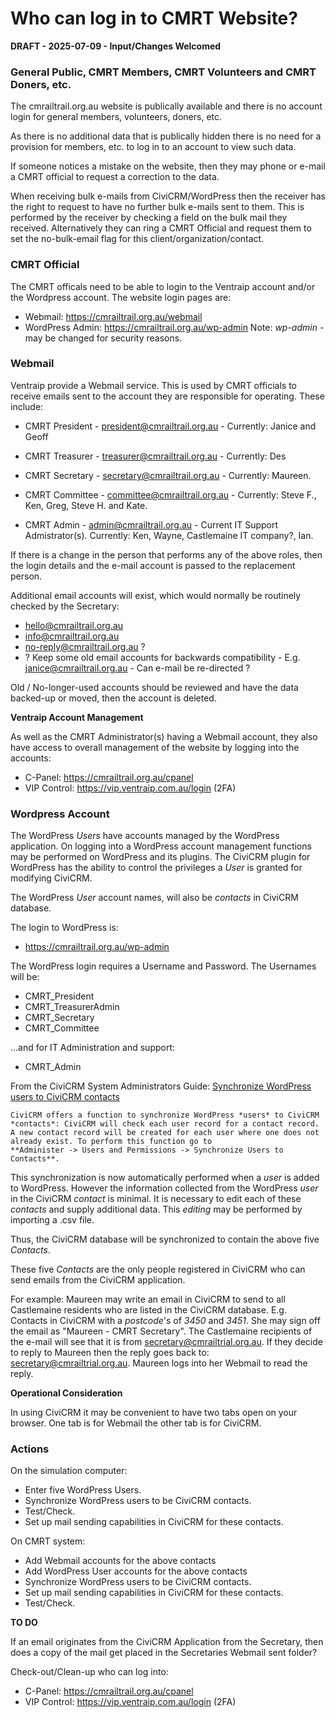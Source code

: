 # Who can log in to CMRT Website?

**DRAFT - 2025-07-09 - Input/Changes Welcomed**

### General Public, CMRT Members, CMRT Volunteers and CMRT Doners, etc.

The cmrailtrail.org.au website is publically available and there is no account login for general members, volunteers, doners, etc. 

As there is no additional data that is publically hidden there is no need for a provision for members, etc. to log in to an account to view such data. 

If someone notices a mistake on the website, then they may phone or e-mail a CMRT official to request a correction to the data.

When receiving bulk e-mails from CiviCRM/WordPress then the receiver has the right to request to have no further bulk e-mails sent to them. This is performed by the receiver by checking a field on the bulk mail they received. Alternatively they can ring a CMRT Official and request them to set the no-bulk-email flag for this client/organization/contact.

### CMRT Official

The CMRT officals need to be able to login to the Ventraip account and/or the Wordpress account. The website login pages are:

* Webmail: https://cmrailtrail.org.au/webmail
* WordPress Admin: https://cmrailtrail.org.au/wp-admin  Note: *wp-admin* - may be changed for security reasons.


### Webmail

Ventraip provide a Webmail service. This is used by CMRT officials to receive emails sent to the account they are responsible for operating. These include:

* CMRT President - president@cmrailtrail.org.au - Currently: Janice and Geoff
* CMRT Treasurer - treasurer@cmrailtrail.org.au - Currently: Des
* CMRT Secretary - secretary@cmrailtrail.org.au - Currently: Maureen.
* CMRT Committee - committee@cmrailtrail.org.au - Currently: Steve F., Ken, Greg, Steve H. and Kate.

* CMRT Admin - admin@cmrailtrail.org.au - Current IT Support Admistrator(s). Currently: Ken, Wayne, Castlemaine IT company?, Ian.
  
If there is a change in the person that performs any of the above roles, then the login details and the e-mail account is passed to the replacement person.

Additional email accounts will exist, which would normally be routinely checked by the Secretary:

* hello@cmrailtrail.org.au
* info@cmrailtrail.org.au
* no-reply@cmrailtrail.org.au ?
* ? Keep some old email accounts for backwards compatibility - E.g. janice@cmrailtrail.org.au - Can e-mail be re-directed ? 

Old / No-longer-used accounts should be reviewed and have the data backed-up or moved, then the account is deleted.

**Ventraip Account Management**

As well as the CMRT Administrator(s) having a Webmail account, they also have access to overall management of the website by logging into the accounts:

* C-Panel: https://cmrailtrail.org.au/cpanel
* VIP Control: https://vip.ventraip.com.au/login (2FA)
  
### Wordpress Account

The WordPress *Users* have accounts managed by the WordPress application. On logging into a WordPress account management functions may be performed on WordPress and its plugins. The CiviCRM plugin for WordPress has the ability to control the privileges a *User* is granted for modifying CiviCRM. 

The WordPress *User* account names, will also be *contacts* in CiviCRM database.

The login to WordPress is:

* https://cmrailtrail.org.au/wp-admin

The WordPress login requires a Username and Password. The Usernames will be:

* CMRT_President
* CMRT_TreasurerAdmin
* CMRT_Secretary
* CMRT_Committee

...and for IT Administration and support:

* CMRT_Admin

From the CiviCRM System Administrators Guide:
[Synchronize WordPress users to CiviCRM contacts](https://docs.civicrm.org/sysadmin/en/latest/integration/wordpress/#synchronize-wordpress-users-to-civicrm-contacts)

    CiviCRM offers a function to synchronize WordPress *users* to CiviCRM *contacts*: CiviCRM will check each user record for a contact record. 
    A new contact record will be created for each user where one does not already exist. To perform this function go to 
    **Administer -> Users and Permissions -> Synchronize Users to Contacts**. 

This synchronization is now  automatically performed when a *user* is added to WordPress. However the information collected from the WordPress *user* in the CiviCRM *contact* is minimal. It is necessary to edit each of these *contacts* and supply additional data. This *editing* may be performed by importing a .csv file.

Thus, the CiviCRM database will be synchronized to contain the above five *Contacts*.

These five *Contacts* are the only people registered in CiviCRM who can send emails from the CiviCRM application. 

For example: Maureen may write an email in CiviCRM to send to all Castlemaine residents who are listed in the CiviCRM database. E.g. Contacts in CiviCRM with a *postcode*'s of *3450* and *3451*. She may sign off the email as "Maureen - CMRT Secretary".  The Castlemaine recipients of the e-mail will see that it is from secretary@cmrailtrial.org.au. If they decide to reply to Maureen then the reply goes back to: secretary@cmrailtrial.org.au. Maureen logs into her Webmail to read the reply.

**Operational Consideration**

In using CiviCRM it may be convenient to have two tabs open on your browser. One tab is for Webmail the other tab is for CiviCRM. 

### Actions 

On the simulation computer:

* Enter five WordPress Users.
* Synchronize WordPress users to be CiviCRM contacts.
* Test/Check.
* Set up mail sending capabilities in CiviCRM for these contacts.

On CMRT system:
* Add Webmail accounts for the above contacts
* Add WordPress User accounts for the above contacts
* Synchronize WordPress users to be CiviCRM contacts.
* Set up mail sending capabilities in CiviCRM for these contacts.
* Test/Check. 

**TO DO**

If an email originates from the CiviCRM Application from the Secretary, then does a copy of the mail get placed in the Secretaries Webmail sent folder?

Check-out/Clean-up who can log into:

* C-Panel: https://cmrailtrail.org.au/cpanel
* VIP Control: https://vip.ventraip.com.au/login (2FA)

